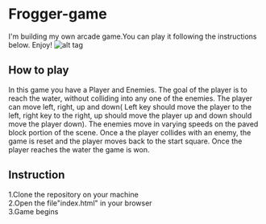 Frogger-game
===============================
I'm building my own arcade game.You can play it following the instructions below. Enjoy! 
![alt tag](https://github.com/zvdifo/P3-arcadeGame/blob/master/images/gamescene.PNG)

How to play
-------------------------------
In this game you have a Player and Enemies. The goal of the player is to reach the water, without colliding into any one of the enemies. The player can move left, right, up and down( Left key should move the player to the left, right key to the right, up should move the player up and down should move the player down). The enemies move in varying speeds on the paved block portion of the scene. Once a the player collides with an enemy, the game is reset and the player moves back to the start square. Once the player reaches the water the game is won.

Instruction
-------------------------------
1.Clone the repository on your machine<br>
2.Open the file"index.html" in your browser<br>
3.Game begins<br>
